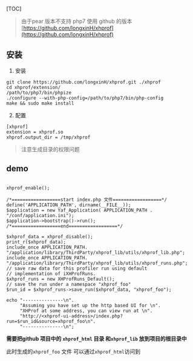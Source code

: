 [TOC]

> 由于pear 版本不支持 php7 使用 github 的版本
> [https://github.com/longxinH/xhprof](https://github.com/longxinH/xhprof)

## 安装
1. 安装
```
git clone https://github.com/longxinH/xhprof.git ./xhprof
cd xhprof/extension/
/path/to/php7/bin/phpize
./configure --with-php-config=/path/to/php7/bin/php-config
make && sudo make install
```
2. 配置
```
[xhprof]
extension = xhprof.so
xhprof.output_dir = /tmp/xhprof
```
> 注意生成目录的权限问题

## demo
```

xhprof_enable();

/*==================start index.php 文件==================*/
define('APPLICATION_PATH', dirname(__FILE__));
$application = new Yaf_Application( APPLICATION_PATH . "/conf/application.ini");
$application->bootstrap()->run();
/*==================end==================*/

$xhprof_data = xhprof_disable();
print_r($xhprof_data);
include_once APPLICATION_PATH. "/application/library/ThirdParty/xhprof_lib/utils/xhprof_lib.php";
include_once APPLICATION_PATH. "/application/library/ThirdParty/xhprof_lib/utils/xhprof_runs.php";
// save raw data for this profiler run using default
// implementation of iXHProfRuns.
$xhprof_runs = new XHProfRuns_Default();
// save the run under a namespace "xhprof_foo"
$run_id = $xhprof_runs->save_run($xhprof_data, "xhprof_foo");

echo "---------------\n".
     "Assuming you have set up the http based UI for \n".
     "XHProf at some address, you can view run at \n".
     "http://<xhprof-ui-address>/index.php?run=$run_id&source=xhprof_foo\n".
     "---------------\n";
 ```
 
 **需要把github 项目中的 `xhprof_html` 目录 和`xhprof_lib` 放到项目的根目录中**
 
 此时生成的`xhprof_foo` 文件 可以通过`xhprof_html`访问到


